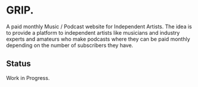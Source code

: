 # GRIP.
A paid monthly Music / Podcast website for Independent Artists.
The idea is to provide a platform to independent artists like musicians and industry experts and amateurs who make podcasts where they can be paid monthly depending on the number of subscribers they have.

## Status
Work in Progress.
